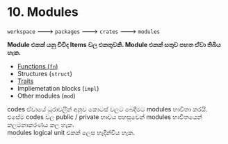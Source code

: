 # 10. Modules

`workspace`  --->  `packages`  --->  `crates`  --->  `modules`

**Module එකක් යනු විවිද Items වල එකතුවකි. Module එකක් සතුව පහත ඒවා තිබිය හැක.**
- [Functions (`fn`)](../11.Functions/README.md)
- Structures (`struct`)
- [Traits](../16.Traits/README.md)
- Impliemetation blocks (`impl`)
- Other modules (`mod`)

codes ඒවායේ ධූරාවලීන් අනුව කොටස් වලට බෙදීමට modules භාවිතා කරයි.\
එසේම codes වල public / private භාවය පහසුවෙන් modules භාවිතයෙන් කලමනාකරණය කල හැක. \
modules logical unit එකක් ලෙස හැදින්විය හැක.


